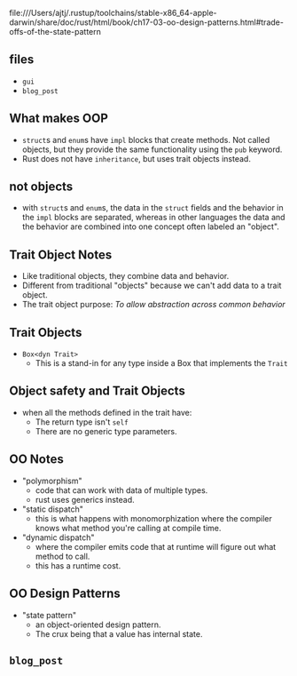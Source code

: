 file:///Users/ajtj/.rustup/toolchains/stable-x86_64-apple-darwin/share/doc/rust/html/book/ch17-03-oo-design-patterns.html#trade-offs-of-the-state-pattern

## files
- `gui`
- `blog_post`

## What makes OOP
- `struct`s and `enum`s have `impl` blocks that create methods. Not called objects, but they provide the same functionality using the `pub` keyword.
- Rust does not have `inheritance`, but uses trait objects instead.

## not objects
- with `struct`s and `enum`s, the data in the `struct` fields and the behavior in the `impl` blocks are separated, whereas in other languages the data and the behavior are combined into one concept often labeled an "object".

## Trait Object Notes
- Like traditional objects, they combine data and behavior.
- Different from traditional "objects" because we can't add data to a trait object.
- The trait object purpose: *To allow abstraction across common behavior*

## Trait Objects
- `Box<dyn Trait>`
  - This is a stand-in for any type inside a Box that implements the `Trait`

## Object safety and Trait Objects
- when all the methods defined in the trait have:
  - The return type isn't `self`
  - There are no generic type parameters.

## OO Notes
- "polymorphism"
  - code that can work with data of multiple types.
  - rust uses generics instead.
- "static dispatch"
  - this is what happens with monomorphization where the compiler knows what method you're calling at compile time.
- "dynamic dispatch"
  - where the compiler emits code that at runtime will figure out what method to call.
  - this has a runtime cost.

## OO Design Patterns
- "state pattern"
  - an object-oriented design pattern.
  - The crux being that a value has internal state.

## `blog_post`



